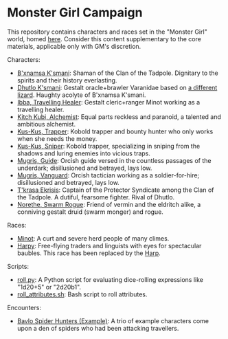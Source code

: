 # Monster Girl Campaign

This repository contains characters and races set in the "Monster Girl" world, homed [here](https://messydeci.github.io/Monster-Girl-Campaign-v3.0/index.html). Consider this content supplementary to the core materials, applicable only with GM's discretion.

Characters:

- [B'xnamsa K'smani](./characters/bxnamsa_ksmani.md): Shaman of the Clan of the Tadpole. Dignitary to the spirits and their history everlasting.
- [Dhutlo K'smani](./characters/dhutlo_varanidae.md): Gestalt oracle+brawler Varanidae based on [a different lizard](https://gist.github.com/garbados/fd74dd43ec2561e7d560a0e907880a0d). Haughty acolyte of B'xnamsa K'smani.
- [Ibba, Travelling Healer](./characters/ibba.md): Gestalt cleric+ranger Minot working as a travelling healer.
- [Kitch Kubi, Alchemist](./characters/kitch_kubi.md): Equal parts reckless and paranoid, a talented and ambitious alchemist.
- [Kus-Kus, Trapper](./characters/kus_kus.md): Kobold trapper and bounty hunter who only works when she needs the money.
- [Kus-Kus, Sniper](./characters/kus_kus_sniper.md): Kobold trapper, specializing in sniping from the shadows and luring enemies into vicious traps.
- [Mugris, Guide](./characters/mugris.md): Orcish guide versed in the countless passages of the underdark; disillusioned and betrayed, lays low.
- [Mugris, Vanguard](./characters/mugris_vanguard.md): Orcish tactician working as a soldier-for-hire; disillusioned and betrayed, lays low.
- [T'krasa Ekrisis](./characters/tkrasa_ekrisis.md): Captain of the Protector Syndicate among the Clan of the Tadpole. A dutiful, fearsome fighter. Rival of Dhutlo.
- [Norethe, Swarm Rogue](./characters/norethe.md): Friend of vermin and the eldritch alike, a conniving gestalt druid (swarm monger) and rogue.

Races:

- [Minot](./races/minot.md): A curt and severe herd people of many climes.
- [Harpy](./races/harpy.md): Free-flying traders and linguists with eyes for spectacular baubles. This race has been replaced by the [Harp](https://messydeci.github.io/Monster-Girl-Campaign-v3.0/races/harp.html).

Scripts:

- [roll.py](./scripts/roll.py): A Python script for evaluating dice-rolling expressions like "1d20+5" or "2d20b1".
- [roll_attributes.sh](./scripts/roll_attributes.sh): Bash script to roll attributes.

Encounters:

- [Bavlo Spider Hunters (Example)](./encounters/example_bavlo_spider_hunters.md): A trio of example characters come upon a den of spiders who had been attacking travellers.
